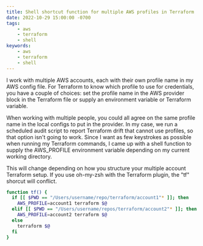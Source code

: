 ```yaml
---
title: Shell shortcut function for multiple AWS profiles in Terraform
date: 2022-10-29 15:00:00 -0700
tags:
    - aws
    - terraform
    - shell
keywords:
    - aws
    - terraform
    - shell
---
```


I work with multiple AWS accounts, each with their own profile name in my AWS config file. For Terraform to know which profile to use for credentials, you have a couple of choices: set the profile name in the AWS provider block in the Terraform file or supply an environment variable or Terraform variable.

When working with multiple people, you could all agree on the same profile name in the local configs to put in the provider. In my case, we run a scheduled audit script to report Terraform drift that cannot use profiles, so that option isn't going to work. Since I want as few keystrokes as possible when running my Terraform commands, I came up with a shell function to supply the AWS_PROFILE environment variable depending on my current working directory.

This will change depending on how you structure your multiple account Terraform setup. If you use oh-my-zsh with the Terraform plugin, the "tf" shorcut will conflict.

```bash
function tf() {
  if [[ $PWD == "/Users/username/repo/terraform/account1"* ]]; then
    AWS_PROFILE=account1 terraform $@
  elif [[ $PWD == "/Users/username/repos/terraform/account2"* ]]; then
    AWS_PROFILE=account2 terraform $@
  else
    terraform $@
  fi
}
```
